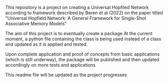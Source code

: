 This repository is a project on creating a Universal Hopfiled Network according to framework described by Beren et al (2022)
on the paper titled "Universal Hopfield Network: A General Framework for Single-Shot Associative Memory Models"

The aim of this project is to eventually create a package
At the current moment, a python file containing the class is being used instead of a class and updated as it is applied and tested.

Upon complete application and proof of concepts from basic applications (which is still underway), 
the package will be published and then updated accordingly on more tests and applications

This readme file will be updated as the project progresses
